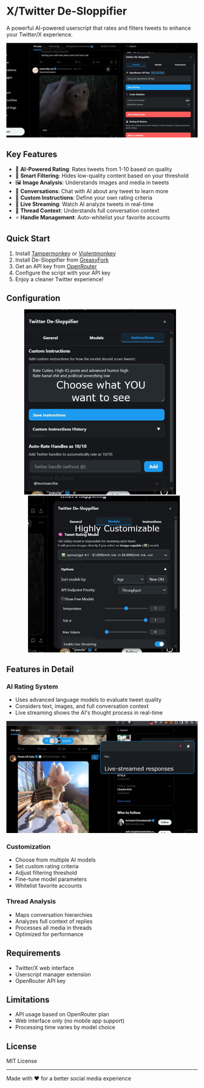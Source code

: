 # X/Twitter De-Sloppifier

A powerful AI-powered userscript that rates and filters tweets to enhance your Twitter/X experience.

<div align="center">
  <img src="https://raw.githubusercontent.com/obsxrver/TweetFilter-AI/refs/heads/main/images/UI-General.jpg" width="800" alt="General UI"/>
</div>


## Key Features

- 🧠 **AI-Powered Rating**: Rates tweets from 1-10 based on quality
- 🎯 **Smart Filtering**: Hides low-quality content based on your threshold
- 🖼️ **Image Analysis**: Understands images and media in tweets
- 💬 **Conversations**: Chat with AI about any tweet to learn more 
- 📝 **Custom Instructions**: Define your own rating criteria
- 🔄 **Live Streaming**: Watch AI analyze tweets in real-time
- 🧵 **Thread Context**: Understands full conversation context
- ⭐ **Handle Management**: Auto-whitelist your favorite accounts

## Quick Start

1. Install [Tampermonkey](https://www.tampermonkey.net/) or [Violentmonkey](https://violentmonkey.github.io/)
2. Install De-Sloppifier from [GreasyFork](https://greasyfork.org/en/scripts/532459-tweetfilter-ai)
3. Get an API key from [OpenRouter](https://openrouter.ai/)
4. Configure the script with your API key
5. Enjoy a cleaner Twitter experience!

## Configuration

<div align="center">
  <img src="https://raw.githubusercontent.com/obsxrver/TweetFilter-AI/refs/heads/main/images/UI-Instructions.jpg" width="400" alt="Custom Instructions" style="margin-right: 10px;"/>
  <img src="https://raw.githubusercontent.com/obsxrver/TweetFilter-AI/refs/heads/main/images/UI-Models.jpg" width="400" alt="Model Selection" style="margin-left: 10px;"/>
</div>

## Features in Detail

### AI Rating System
- Uses advanced language models to evaluate tweet quality
- Considers text, images, and full conversation context
- Live streaming shows the AI's thought process in real-time

<div align="center">
  <img src="https://raw.githubusercontent.com/obsxrver/TweetFilter-AI/refs/heads/main/images/Streaming-Description.jpg" width="800" alt="Live Streaming Analysis"/>
</div>

### Customization
- Choose from multiple AI models
- Set custom rating criteria
- Adjust filtering threshold
- Fine-tune model parameters
- Whitelist favorite accounts

### Thread Analysis
- Maps conversation hierarchies
- Analyzes full context of replies
- Processes all media in threads
- Optimized for performance

## Requirements

- Twitter/X web interface
- Userscript manager extension
- OpenRouter API key

## Limitations

- API usage based on OpenRouter plan
- Web interface only (no mobile app support)
- Processing time varies by model choice

## License

MIT License

---

Made with ❤️ for a better social media experience
